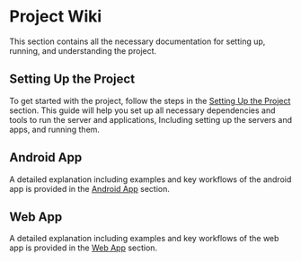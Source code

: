 # Project Wiki

This section contains all the necessary documentation for setting up, running, and understanding the project.

## Setting Up the Project

To get started with the project, follow the steps in the [Setting Up the Project](Setting_up.md) section. This guide will help you set up all necessary dependencies and tools to run the server and applications, Including setting up the servers and apps, and running them.

## Android App

A detailed explanation including examples and key workflows of the android app is provided in the [Android App](Android_App.md) section.

## Web App

A detailed explanation including examples and key workflows of the web app is provided in the [Web App](Web_App.md) section.

